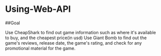 # Using-Web-API


##Goal

Use CheapShark to find out game information such as where it's available to buy, and the cheapest price(in usd) 
Use Giant Bomb to find out the game's reviews, release date, the game's rating, and check for any promotional material for the game.
